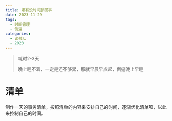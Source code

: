 ```yaml
---
title: 哪有没时间那回事
date: 2023-11-29
tags:
  - 时间管理
  - 倒逼
categories:
  - 读书汇
  - 2023
---
```


> 耗时2-3天
>
> 晚上睡不着，一定是还不够累，那就早晨早点起，倒逼晚上早睡
>
> 

# 清单

制作一天的事务清单，按照清单的内容来安排自己的时间，逐渐优化清单项，以此来控制自己的时间。


